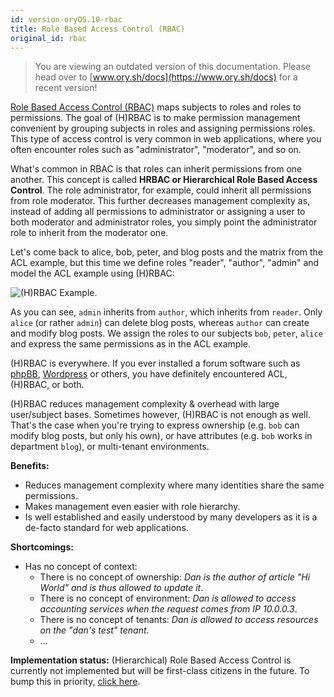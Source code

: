 ```yaml
---
id: version-oryOS.10-rbac
title: Role Based Access Control (RBAC)
original_id: rbac
---
```


> You are viewing an outdated version of this documentation. Please head over
> to [www.ory.sh/docs](https://www.ory.sh/docs) for a recent version!

[Role Based Access Control (RBAC)](https://en.wikipedia.org/wiki/Role-based_access_control)
maps subjects to roles and roles to permissions. The goal of (H)RBAC is to make
permission management convenient by grouping subjects in roles and assigning
permissions roles. This type of access control is very common in web
applications, where you often encounter roles such as "administrator",
"moderator", and so on.

What's common in RBAC is that roles can inherit permissions from one another.
This concept is called **HRBAC or Hierarchical Role Based Access Control**. The
role administrator, for example, could inherit all permissions from role
moderator. This further decreases management complexity as, instead of adding
all permissions to administrator or assigning a user to both moderator and
administrator roles, you simply point the administrator role to inherit from the
moderator one.

Let's come back to alice, bob, peter, and blog posts and the matrix from the ACL
example, but this time we define roles "reader", "author", "admin" and model the
ACL example using (H)RBAC:

![(H)RBAC Example](/images/docs/keto/rbac.png).

As you can see, `admin` inherits from `author`, which inherits from `reader`.
Only `alice` (or rather `admin`) can delete blog posts, whereas `author` can
create and modify blog posts. We assign the roles to our subjects `bob`,
`peter`, `alice` and express the same permissions as in the ACL example.

(H)RBAC is everywhere. If you ever installed a forum software such as
[phpBB](https://www.phpbb.com/support/docs/en/3.1/ug/adminguide/permissions_roles/),
[Wordpress](https://codex.wordpress.org/Roles_and_Capabilities) or others, you
have definitely encountered ACL, (H)RBAC, or both.

(H)RBAC reduces management complexity & overhead with large user/subject bases.
Sometimes however, (H)RBAC is not enough as well. That's the case when you're
trying to express ownership (e.g. `bob` can modify blog posts, but only his
own), or have attributes (e.g. `bob` works in department `blog`), or
multi-tenant environments.

**Benefits:**

- Reduces management complexity where many identities share the same
  permissions.
- Makes management even easier with role hierarchy.
- Is well established and easily understood by many developers as it is a
  de-facto standard for web applications.

**Shortcomings:**

- Has no concept of context:
  - There is no concept of ownership: _Dan is the author of article "Hi World"
    and is thus allowed to update it_.
  - There is no concept of environment: _Dan is allowed to access accounting
    services when the request comes from IP 10.0.0.3_.
  - There is no concept of tenants: _Dan is allowed to access resources on the
    "dan's test" tenant_.
  - ...

**Implementation status:** (Hierarchical) Role Based Access Control is currently
not implemented but will be first-class citizens in the future. To bump this in
priority, [click here](https://github.com/ory/keto/issues/60).
